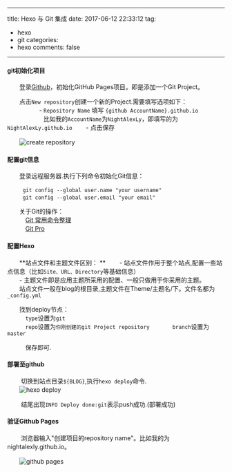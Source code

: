 
---
title: Hexo 与 Git 集成
date: 2017-06-12 22:33:12
tag:
   - hexo
   - git
categories:
   - hexo
comments: false
---


#### git初始化项目 ####

　　登录[Github](https://github.com/login)，初始化GitHub Pages项目。即是添加一个Git Project。
         
　　点击`New repository`创建一个新的Project.需要填写选项如下：    
      　　　
　　- `Repository Name` 填写 `{github AccountName}.github.io`    
　　　　　　比如我的`AccountName`为`NightAlexLy`，即填写的为`NightAlexLy.github.io`
　　- 点击保存

　　![create repository](http://ore2d9chp.bkt.clouddn.com/create_rep.png)  



#### 配置git信息 ####

　　登录远程服务器.执行下列命令初始化Git信息： 
  
```
　　　git config --global user.name "your username"    
　　　git config --global user.email "your email"

```
　　关于Git的操作：    
　　　[Git 常用命令整理](http://justcoding.iteye.com/blog/1830388)    
　　　[Git Pro](http://iissnan.com/progit/)


#### 配置Hexo ####    

　　**站点文件和主题文件区别：   **
　　- 站点文件作用于整个站点,配置一些站点信息（比如`Site、URL、Directory`等基础信息）   
　　- 主题文件即是应用主题所采用的配置、一般只做用于你采用的主题。   
　　站点文件一般在blog的根目录,主题文件在Theme/主题名/下。文件名都为`_config.yml`

　　找到deploy节点：  
　　　`type`设置为`git`    
　　　`repo`设置为`你刚创建的git Project repository ` 
　　　`branch`设置为`master`   

　　　保存即可.


#### 部署至github ####

　　 切换到站点目录`${BLOG}`,执行`hexo deploy`命令.
　　  
　　![hexo deploy](http://ore2d9chp.bkt.clouddn.com/hexo_deploy.png)

　　 结尾出现`INFO Deploy done:git`表示push成功.(部署成功)

#### 验证Github Pages ####

　　 浏览器输入"创建项目的repository name"。比如我的为nightalexly.github.io。

　　![github pages](http://ore2d9chp.bkt.clouddn.com/hexo_gitpages.png)
   